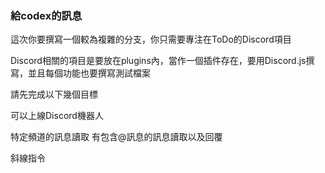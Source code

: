 ### 給codex的訊息

這次你要撰寫一個較為複雜的分支，你只需要專注在ToDo的Discord項目

Discord相關的項目是要放在plugins內，當作一個插件存在，要用Discord.js撰寫，並且每個功能也要撰寫測試檔案

請先完成以下幾個目標

可以上線Discord機器人

特定頻道的訊息讀取
有包含@訊息的訊息讀取以及回覆

斜線指令
